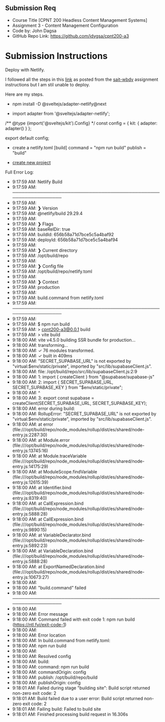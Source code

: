 ## Submission Req

- Course Title [CPNT 200 Headless Content Management Systems]
- Assignment 3 - Content Management Configuration
- Code by: John Dagsa
- GitHub Repo Link: https://github.com/jdvgsa/cpnt200-a3

# Submission Instructions

Deploy with Netlify.

I followed all the steps in this [link](https://docs.netlify.com/integrations/frameworks/sveltekit/) as posted from the [sait-wbdv](https://sait-wbdv-f23.netlify.app/courses/cpnt-200/assessments/activity-3) assignment instructions but I am stil unable to deploy.

Here are my steps.

- npm install -D @sveltejs/adapter-netlify@next

- import adapter from '@sveltejs/adapter-netlify';

/** @type {import('@sveltejs/kit').Config} */
const config = {
	kit: {
		adapter: adapter()
	}
};

export default config;

- create a netlify.toml
[build]
  command = "npm run build"
  publish = "build"

- [create new project](https://docs.netlify.com/welcome/add-new-site/)

Full Error Log:

- 9:17:59 AM: Netlify Build                                                 
- 9:17:59 AM: ────────────────────────────────────────────────────────────────
- 9:17:59 AM: ​
- 9:17:59 AM: ❯ Version
- 9:17:59 AM:   @netlify/build 29.29.4
- 9:17:59 AM: ​
- 9:17:59 AM: ❯ Flags
- 9:17:59 AM:   baseRelDir: true
- 9:17:59 AM:   buildId: 656b58a71d7bce5c5a4baf92
- 9:17:59 AM:   deployId: 656b58a71d7bce5c5a4baf94
- 9:17:59 AM: ​
- 9:17:59 AM: ❯ Current directory
- 9:17:59 AM:   /opt/build/repo
- 9:17:59 AM: ​
- 9:17:59 AM: ❯ Config file
- 9:17:59 AM:   /opt/build/repo/netlify.toml
- 9:17:59 AM: ​
- 9:17:59 AM: ❯ Context
- 9:17:59 AM:   production
- 9:17:59 AM: ​
- 9:17:59 AM: build.command from netlify.toml                               
- 9:17:59 AM: ────────────────────────────────────────────────────────────────
- 9:17:59 AM: ​
- 9:17:59 AM: $ npm run build
- 9:17:59 AM: > cpnt200-a3@0.0.1 build
- 9:17:59 AM: > vite build
- 9:18:00 AM: vite v4.5.0 building SSR bundle for production...
- 9:18:00 AM: transforming...
- 9:18:00 AM: ✓ 76 modules transformed.
- 9:18:00 AM: ✓ built in 409ms
- 9:18:00 AM: "SECRET_SUPABASE_URL" is not exported by "virtual:$env/static/private", imported by "src/lib/supabaseClient.js".
- 9:18:00 AM: file: /opt/build/repo/src/lib/supabaseClient.js:2:9
- 9:18:00 AM: 1: import { createClient } from "@supabase/supabase-js"
- 9:18:00 AM: 2: import { SECRET_SUPABASE_URL, SECRET_SUPABASE_KEY } from "$env/static/private";
- 9:18:00 AM:             ^
- 9:18:00 AM: 3: export const supabase = createClient(SECRET_SUPABASE_URL, SECRET_SUPABASE_KEY);
- 9:18:00 AM: error during build:
- 9:18:00 AM: RollupError: "SECRET_SUPABASE_URL" is not exported by "virtual:$env/static/private", imported by "src/lib/supabaseClient.js".
- 9:18:00 AM:     at error (file:///opt/build/repo/node_modules/rollup/dist/es/shared/node-entry.js:2287:30)
- 9:18:00 AM:     at Module.error (file:///opt/build/repo/node_modules/rollup/dist/es/shared/node-entry.js:13745:16)
- 9:18:00 AM:     at Module.traceVariable (file:///opt/build/repo/node_modules/rollup/dist/es/shared/node-entry.js:14175:29)
- 9:18:00 AM:     at ModuleScope.findVariable (file:///opt/build/repo/node_modules/rollup/dist/es/shared/node-entry.js:12615:39)
- 9:18:00 AM:     at Identifier.bind (file:///opt/build/repo/node_modules/rollup/dist/es/shared/node-entry.js:8319:40)
- 9:18:00 AM:     at CallExpression.bind (file:///opt/build/repo/node_modules/rollup/dist/es/shared/node-entry.js:5888:28)
- 9:18:00 AM:     at CallExpression.bind (file:///opt/build/repo/node_modules/rollup/dist/es/shared/node-entry.js:9890:15)
- 9:18:00 AM:     at VariableDeclarator.bind (file:///opt/build/repo/node_modules/rollup/dist/es/shared/node-entry.js:5892:23)
- 9:18:00 AM:     at VariableDeclaration.bind (file:///opt/build/repo/node_modules/rollup/dist/es/shared/node-entry.js:5888:28)
- 9:18:00 AM:     at ExportNamedDeclaration.bind (file:///opt/build/repo/node_modules/rollup/dist/es/shared/node-entry.js:10673:27)
- 9:18:00 AM: ​
- 9:18:00 AM: "build.command" failed                                        
- 9:18:00 AM: ────────────────────────────────────────────────────────────────
- 9:18:00 AM: ​
- 9:18:00 AM:   Error message
- 9:18:00 AM:   Command failed with exit code 1: npm run build (https://ntl.fyi/exit-code-1)
- 9:18:00 AM: ​
- 9:18:00 AM:   Error location
- 9:18:00 AM:   In build.command from netlify.toml:
- 9:18:00 AM:   npm run build
- 9:18:00 AM: ​
- 9:18:00 AM:   Resolved config
- 9:18:00 AM:   build:
- 9:18:00 AM:     command: npm run build
- 9:18:00 AM:     commandOrigin: config
- 9:18:00 AM:     publish: /opt/build/repo/build
- 9:18:00 AM:     publishOrigin: config
- 9:18:01 AM: Failed during stage "building site": Build script returned non-zero exit code: 2
- 9:18:01 AM: Build failed due to a user error: Build script returned non-zero exit code: 2
- 9:18:01 AM: Failing build: Failed to build site
- 9:18:01 AM: Finished processing build request in 16.306s